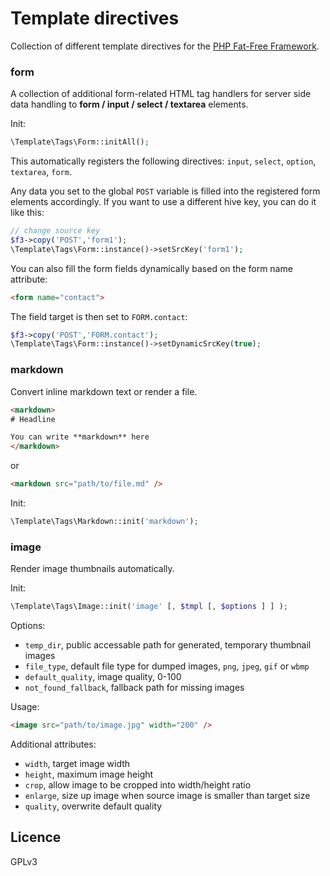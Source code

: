 # Template directives
Collection of different template directives for the [PHP Fat-Free Framework](https://github.com/bcosca/fatfree).


### form

A collection of additional form-related HTML tag handlers for server side data handling to **form / input / select / textarea** elements.

Init:

```php
\Template\Tags\Form::initAll();
```

This automatically registers the following directives: `input`, `select`, `option`, `textarea`, `form`.

Any data you set to the global `POST` variable is filled into the registered form elements accordingly. If you want to use a different hive key, you can do it like this:

```php
// change source key
$f3->copy('POST','form1');
\Template\Tags\Form::instance()->setSrcKey('form1');
```

You can also fill the form fields dynamically based on the form name attribute:

```html
<form name="contact">
```

The field target is then set to `FORM.contact`:

```php
$f3->copy('POST','FORM.contact');
\Template\Tags\Form::instance()->setDynamicSrcKey(true);
```


### markdown

Convert inline markdown text or render a file.


```html
<markdown>
# Headline

You can write **markdown** here
</markdown>
```

or

```html
<markdown src="path/to/file.md" />
```

Init:

```php
\Template\Tags\Markdown::init('markdown');
```


### image

Render image thumbnails automatically.

Init:

```php
\Template\Tags\Image::init('image' [, $tmpl [, $options ] ] );
```

Options:

*  `temp_dir`, public accessable path for generated, temporary thumbnail images
*  `file_type`, default file type for dumped images, `png`, `jpeg`, `gif` or `wbmp`
*  `default_quality`, image quality, 0-100
*  `not_found_fallback`, fallback path for missing images

Usage:


```html
<image src="path/to/image.jpg" width="200" />
```

Additional attributes:

*  `width`, target image width
*  `height`, maximum image height
*  `crop`, allow image to be cropped into width/height ratio
*  `enlarge`, size up image when source image is smaller than target size
*  `quality`, overwrite default quality



## Licence

GPLv3


